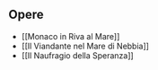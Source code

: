 ## Opere
- [[Monaco in Riva al Mare]]
- [[Il Viandante nel Mare di Nebbia]]
- [[Il Naufragio della Speranza]]